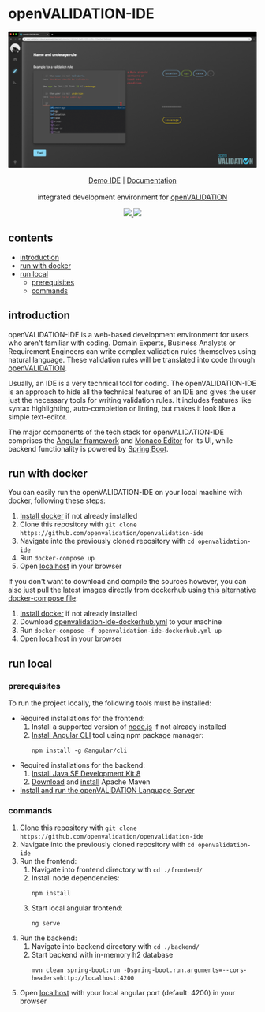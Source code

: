 # openVALIDATION-IDE
<p align="center">
  <a href="" rel="noopener">
 <img src="resources/openVALIDATION-IDE.png" alt="Project logo"></a>
</p>

<p align="center">
<a href="https://openvalidation-ide-ui.azurewebsites.net" target="_blank">Demo IDE</a> | <a href="https://docs.openvalidation.io/contribution/developer-guide/ide" target="_blank">Documentation</a>
<br/><br/>
  integrated development environment for <a href="https://github.com/openvalidation/openvalidation">openVALIDATION </a>
</p>

<p align="center">
<a href="https://hub.docker.com/r/openvalidation/openvalidation-ide-ui">
<img src="https://img.shields.io/docker/cloud/build/openvalidation/openvalidation-ide-ui?label=frontend">
</a>
<a href="https://hub.docker.com/r/openvalidation/openvalidation-ide-backend">
<img src="https://img.shields.io/docker/cloud/build/openvalidation/openvalidation-ide-backend?label=backend">
</a>
<p>


## contents
* [introduction](#introduction)
* [run with docker](#run-with-docker)
* [run local](#run-local)
  * [prerequisites](#prerequisites)
  * [commands](#commands)

## introduction
openVALIDATION-IDE is a web-based development environment for users who aren't familiar with coding. Domain Experts, Business Analysts or Requirement Engineers can write complex validation rules themselves using natural language. These validation rules will be translated into code through [openVALIDATION](https://github.com/openvalidation/openvalidation). 

Usually, an IDE is a very technical tool for coding. The openVALIDATION-IDE is an approach to hide all the technical features of an IDE and gives the user just the necessary tools for writing validation rules. It includes features like syntax highlighting, auto-completion or linting, but makes it look like a simple text-editor.

The major components of the tech stack for openVALIDATION-IDE comprises the [Angular framework](https://angular.io/) and [Monaco Editor](https://microsoft.github.io/monaco-editor/) for its UI, while backend functionality is powered by [Spring Boot](https://spring.io/projects/spring-boot).


## run with docker
You can easily run the openVALIDATION-IDE on your local machine with docker, following these steps:
1. [Install docker](https://docs.docker.com/get-docker) if not already installed
2. Clone this repository with `git clone https://github.com/openvalidation/openvalidation-ide`
3. Navigate into the previously cloned repository with `cd openvalidation-ide`
4. Run `docker-compose up`
5. Open [localhost](http://localhost/) in your browser

If you don't want to download and compile the sources however, you can also just pull the latest images directly from dockerhub using [this alternative docker-compose file](openvalidation-ide-dockerhub.yml):
1. [Install docker](https://docs.docker.com/get-docker) if not already installed
2. Download [openvalidation-ide-dockerhub.yml](openvalidation-ide-dockerhub.yml) to your machine
3. Run `docker-compose -f openvalidation-ide-dockerhub.yml up`
4. Open [localhost](http://localhost/) in your browser

## run local
### prerequisites
To run the project locally, the following tools must be installed:
* Required installations for the frontend:
  1. Install a supported version of [node.js](https://nodejs.org/en/) if not already installed
  2. [Install Angular CLI](https://angular.io/cli) tool using npm package manager:
     ```
     npm install -g @angular/cli
     ```
* Required installations for the backend:
  1. [Install Java SE Development Kit 8](https://www.oracle.com/java/technologies/javase/javase-jdk8-downloads.html)
  2. [Download](http://maven.apache.org/download.cgi) and [install](http://maven.apache.org/install.html) Apache Maven
* [Install and run the openVALIDATION Language Server](https://github.com/openvalidation/openvalidation-languageserver#getting-started)

### commands
1. Clone this repository with `git clone https://github.com/openvalidation/openvalidation-ide`
3. Navigate into the previously cloned repository with `cd openvalidation-ide`
2. Run the frontend:
   1. Navigate into frontend directory with `cd ./frontend/`
   2. Install node dependencies:
      ```
      npm install
      ```
   3. Start local angular frontend:
      ```
      ng serve
      ```
3. Run the backend:
   1. Navigate into backend directory with `cd ./backend/`
   2. Start backend with in-memory h2 database
      ```
      mvn clean spring-boot:run -Dspring-boot.run.arguments=--cors-headers=http://localhost:4200
      ```
4. Open [localhost](http://localhost:4200/) with your local angular port (default: 4200) in your browser
